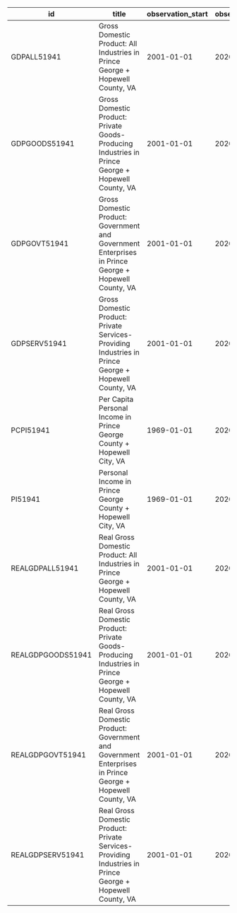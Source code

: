 | id                | title                                                                                                     | observation_start   | observation_end   |
|-------------------|-----------------------------------------------------------------------------------------------------------|---------------------|-------------------|
| GDPALL51941       | Gross Domestic Product: All Industries in Prince George + Hopewell County, VA                             | 2001-01-01          | 2020-01-01        |
| GDPGOODS51941     | Gross Domestic Product: Private Goods-Producing Industries in Prince George + Hopewell County, VA         | 2001-01-01          | 2020-01-01        |
| GDPGOVT51941      | Gross Domestic Product: Government and Government Enterprises in Prince George + Hopewell County, VA      | 2001-01-01          | 2020-01-01        |
| GDPSERV51941      | Gross Domestic Product: Private Services-Providing Industries in Prince George + Hopewell County, VA      | 2001-01-01          | 2020-01-01        |
| PCPI51941         | Per Capita Personal Income in Prince George County + Hopewell City, VA                                    | 1969-01-01          | 2020-01-01        |
| PI51941           | Personal Income in Prince George County + Hopewell City, VA                                               | 1969-01-01          | 2020-01-01        |
| REALGDPALL51941   | Real Gross Domestic Product: All Industries in Prince George + Hopewell County, VA                        | 2001-01-01          | 2020-01-01        |
| REALGDPGOODS51941 | Real Gross Domestic Product: Private Goods-Producing Industries in Prince George + Hopewell County, VA    | 2001-01-01          | 2020-01-01        |
| REALGDPGOVT51941  | Real Gross Domestic Product: Government and Government Enterprises in Prince George + Hopewell County, VA | 2001-01-01          | 2020-01-01        |
| REALGDPSERV51941  | Real Gross Domestic Product: Private Services-Providing Industries in Prince George + Hopewell County, VA | 2001-01-01          | 2020-01-01        |